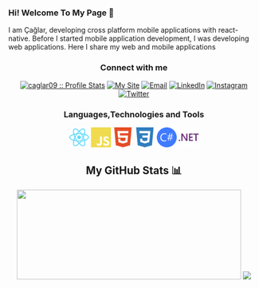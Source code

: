 ### Hi! Welcome To My Page 👋

I am Çağlar, developing cross platform mobile applications with react-native. Before I started mobile application development, I was developing web applications. Here I share my web and mobile applications

### <h3 align="center">Connect with me</h3>

<p align="center">
<a href="https://github.com/caglar09" target="_blank"><img src="https://komarev.com/ghpvc/?username=caglar09&color=green" alt="caglar09 :: Profile Stats"></a>
<a href="https://cglryldrm.com" target="_blank"><img alt="My Site" src="https://img.shields.io/badge/cglryldrm.com-4353ff?style=flat-square&logo=link"></a>
<a href="mailto:cglryldrm.09@gmail.com" target="_blank"><img alt="Email" src="https://img.shields.io/badge/Gmail-cglryldrm.09@gmail.com-4353ff?style=social&logo=gmail"></a>
<a href="https://www.linkedin.com/in/cglr-yldrm/" target="_blank"><img alt="LinkedIn" src="https://img.shields.io/badge/LinkedIn-Çağlar_Yıldırım-0e76a8?style=flat-square&logo=linkedin"></a>
<a href="https://www.instagram.com/cglryldrm09/" target="_blank"><img alt="Instagram" src="https://img.shields.io/badge/Instagram-Çağlar_Yıldırım-E4405F?style=flat-square&logo=instagram"></a>
<a href="https://twitter.com/cglryldrm_09" target="_blank"><img alt="Twitter" src="https://img.shields.io/badge/Twitter-Çağlar_Yıldırım-1DA1F2?style=flat-square&logo=twitter"></a>
</p>

### <h3 align="center"> Languages,Technologies and Tools</h3>

<p align="center"> 
<img src="./logos/react.svg" alt="React Native" width="40" height="40"/>
<img src="./logos/javascript.svg" alt="Javascript" width="40" height="40"/>
<img src="./logos/html.svg" alt="html" width="40" height="40"/>
<img src="./logos/css.svg" alt="Css" width="40" height="40"/>
<img src="./logos/csharp.svg" alt="c#" width="40" height="40"/> 
<img src="./logos/net.svg" alt=".Net" width="40" height="40"/>

### <h2 align="center">My GitHub Stats :bar_chart:</h2>

<p align="center">
    <img src="https://github-readme-stats.vercel.app/api?username=caglar09&show_icons=true&theme=github-light" width="450" height="180"></div>
    <img src="https://github-readme-stats.vercel.app/api/top-langs/?username=caglar09&show_icons=true&layout=compact&theme=github-light" height="180" ></div>
</p>
